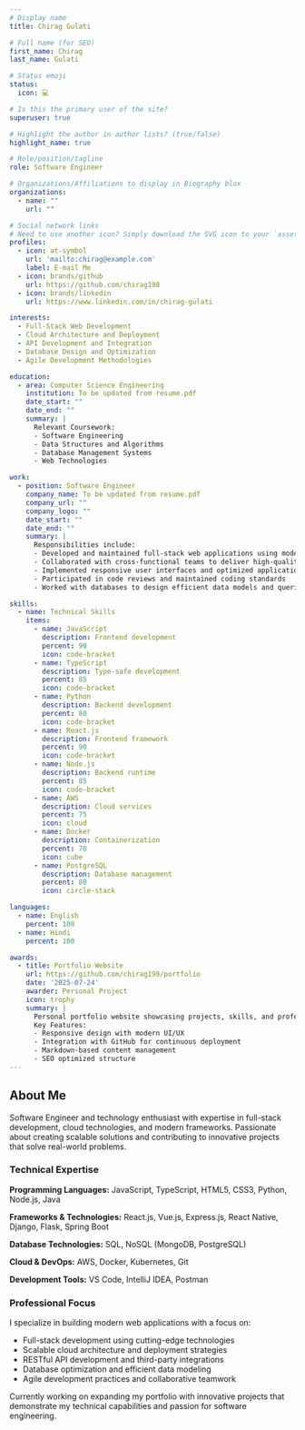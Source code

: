 ```yaml
---
# Display name
title: Chirag Gulati

# Full name (for SEO)
first_name: Chirag
last_name: Gulati

# Status emoji
status:
  icon: 💻

# Is this the primary user of the site?
superuser: true

# Highlight the author in author lists? (true/false)
highlight_name: true

# Role/position/tagline
role: Software Engineer

# Organizations/Affiliations to display in Biography blox
organizations:
  - name: ""
    url: ""

# Social network links
# Need to use another icon? Simply download the SVG icon to your `assets/media/icons/` folder.
profiles:
  - icon: at-symbol
    url: 'mailto:chirag@example.com'
    label: E-mail Me
  - icon: brands/github
    url: https://github.com/chirag198
  - icon: brands/linkedin
    url: https://www.linkedin.com/in/chirag-gulati

interests:
  - Full-Stack Web Development
  - Cloud Architecture and Deployment
  - API Development and Integration
  - Database Design and Optimization
  - Agile Development Methodologies

education:
  - area: Computer Science Engineering
    institution: To be updated from resume.pdf
    date_start: ""
    date_end: ""
    summary: |
      Relevant Coursework:
      - Software Engineering
      - Data Structures and Algorithms
      - Database Management Systems
      - Web Technologies

work:
  - position: Software Engineer
    company_name: To be updated from resume.pdf
    company_url: ""
    company_logo: ""
    date_start: ""
    date_end: ""
    summary: |
      Responsibilities include:
      - Developed and maintained full-stack web applications using modern frameworks
      - Collaborated with cross-functional teams to deliver high-quality software solutions
      - Implemented responsive user interfaces and optimized application performance
      - Participated in code reviews and maintained coding standards
      - Worked with databases to design efficient data models and queries

skills:
  - name: Technical Skills
    items:
      - name: JavaScript
        description: Frontend development
        percent: 90
        icon: code-bracket
      - name: TypeScript
        description: Type-safe development
        percent: 85
        icon: code-bracket
      - name: Python
        description: Backend development
        percent: 80
        icon: code-bracket
      - name: React.js
        description: Frontend framework
        percent: 90
        icon: code-bracket
      - name: Node.js
        description: Backend runtime
        percent: 85
        icon: code-bracket
      - name: AWS
        description: Cloud services
        percent: 75
        icon: cloud
      - name: Docker
        description: Containerization
        percent: 70
        icon: cube
      - name: PostgreSQL
        description: Database management
        percent: 80
        icon: circle-stack

languages:
  - name: English
    percent: 100
  - name: Hindi
    percent: 100

awards:
  - title: Portfolio Website
    url: https://github.com/chirag198/portfolio
    date: '2025-07-24'
    awarder: Personal Project
    icon: trophy
    summary: |
      Personal portfolio website showcasing projects, skills, and professional experience using the Hugo Academic CV theme.
      Key Features:
      - Responsive design with modern UI/UX
      - Integration with GitHub for continuous deployment
      - Markdown-based content management
      - SEO optimized structure
---
```


## About Me

Software Engineer and technology enthusiast with expertise in full-stack development, cloud technologies, and modern frameworks. Passionate about creating scalable solutions and contributing to innovative projects that solve real-world problems.

### Technical Expertise

**Programming Languages:** JavaScript, TypeScript, HTML5, CSS3, Python, Node.js, Java

**Frameworks & Technologies:** React.js, Vue.js, Express.js, React Native, Django, Flask, Spring Boot

**Database Technologies:** SQL, NoSQL (MongoDB, PostgreSQL)

**Cloud & DevOps:** AWS, Docker, Kubernetes, Git

**Development Tools:** VS Code, IntelliJ IDEA, Postman

### Professional Focus

I specialize in building modern web applications with a focus on:
- Full-stack development using cutting-edge technologies
- Scalable cloud architecture and deployment strategies
- RESTful API development and third-party integrations
- Database optimization and efficient data modeling
- Agile development practices and collaborative teamwork

Currently working on expanding my portfolio with innovative projects that demonstrate my technical capabilities and passion for software engineering.
